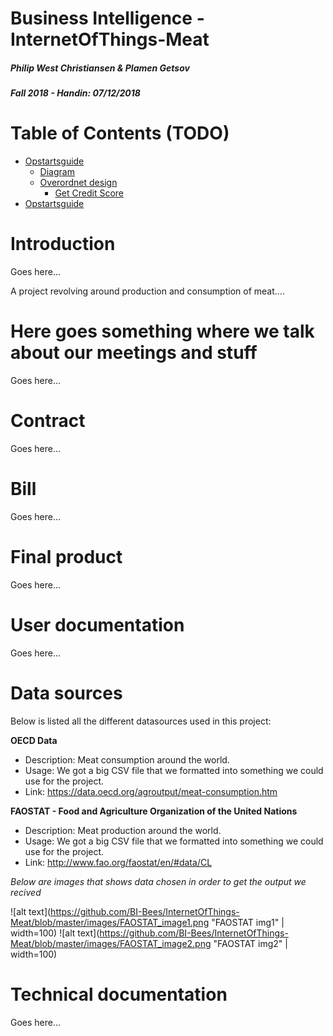 # Business Intelligence - InternetOfThings-Meat
##### Philip West Christiansen & Plamen Getsov
##### Fall 2018 - Handin: 07/12/2018

# Table of Contents (TODO)
<!--ts-->
  * [Opstartsguide](#opstartsguide)  
      * [Diagram](#diagram)   
      * [Overordnet design](#overordnet-design)   
          * [Get Credit Score](#get-credit-score)
  * [Opstartsguide](#opstartsguide) 
<!--ts-->

# Introduction

Goes here...

A project revolving around production and consumption of meat....

# Here goes something where we talk about our meetings and stuff

Goes here...

# Contract

Goes here...

# Bill

Goes here...

# Final product

Goes here...
    
# User documentation

Goes here...

# Data sources

Below is listed all the different datasources used in this project:

**OECD Data**
- Description: Meat consumption around the world. 
- Usage: We got a big CSV file that we formatted into something we could use for the project. 
- Link: https://data.oecd.org/agroutput/meat-consumption.htm

**FAOSTAT - Food and Agriculture Organization of the United Nations**
- Description: Meat production around the world. 
- Usage: We got a big CSV file that we formatted into something we could use for the project. 
- Link: http://www.fao.org/faostat/en/#data/CL

*Below are images that shows data chosen in order to get the output we recived*

![alt text](https://github.com/BI-Bees/InternetOfThings-Meat/blob/master/images/FAOSTAT_image1.png "FAOSTAT img1" | width=100)
![alt text](https://github.com/BI-Bees/InternetOfThings-Meat/blob/master/images/FAOSTAT_image2.png "FAOSTAT img2" | width=100)

# Technical documentation

Goes here...
